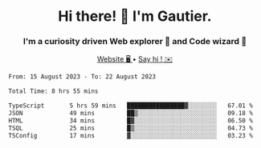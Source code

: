 <h1 align="center">Hi there! 👋 I'm Gautier.</h1>
<h3 align="center">I'm a curiosity driven Web explorer 🚀 and Code wizard 🧙</h3>

<p align="center">
  <a href="https://xisabla.github.io/">Website 🖥️ </a> •
  <a href="mailto:xisabla.dev@gmail.com">Say hi ! ✉️</a>
</p>

<!--START_SECTION:waka-->

```txt
From: 15 August 2023 - To: 22 August 2023

Total Time: 8 hrs 55 mins

TypeScript       5 hrs 59 mins   ████████████████▓░░░░░░░░   67.01 %
JSON             49 mins         ██▒░░░░░░░░░░░░░░░░░░░░░░   09.18 %
HTML             34 mins         █▓░░░░░░░░░░░░░░░░░░░░░░░   06.50 %
TSQL             25 mins         █▒░░░░░░░░░░░░░░░░░░░░░░░   04.73 %
TSConfig         17 mins         ▓░░░░░░░░░░░░░░░░░░░░░░░░   03.23 %
```

<!--END_SECTION:waka-->
